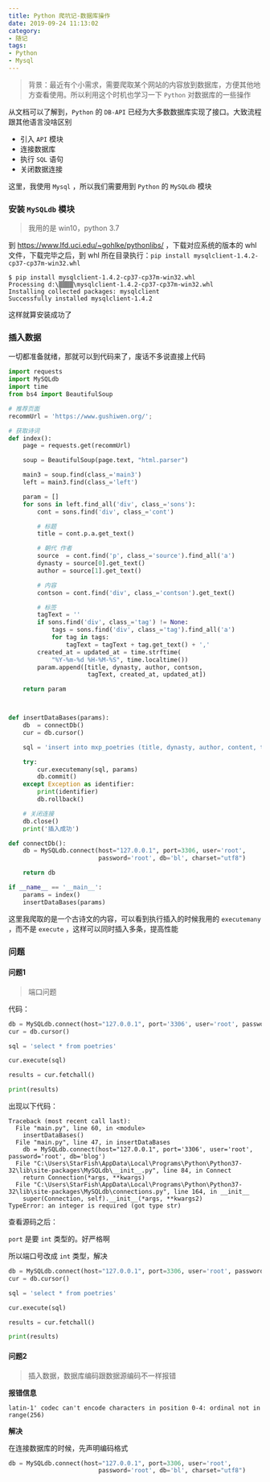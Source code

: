 ```yaml
---
title: Python 爬坑记-数据库操作
date: 2019-09-24 11:13:02
category:
- 随记
tags:
- Python
- Mysql
---
```


> 背景：最近有个小需求，需要爬取某个网站的内容放到数据库，方便其他地方查看使用。所以利用这个时机也学习一下 `Python` 对数据库的一些操作

从文档可以了解到，`Python` 的 `DB-API` 已经为大多数数据库实现了接口。大致流程跟其他语言没啥区别

* 引入 `API` 模块
* 连接数据库
* 执行 `SQL` 语句
* 关闭数据连接

这里，我使用 `Mysql` ，所以我们需要用到 `Python` 的 `MySQLdb` 模块

### 安装 `MySQLdb` 模块

> 我用的是 win10，python 3.7

到 [<https://www.lfd.uci.edu/~gohlke/pythonlibs/>](<https://www.lfd.uci.edu/~gohlke/pythonlibs/>) ，下载对应系统的版本的 whl 文件，下载完毕之后，到 whl 所在目录执行：`pip install mysqlclient-1.4.2-cp37-cp37m-win32.whl`

```shell
$ pip install mysqlclient-1.4.2-cp37-cp37m-win32.whl
Processing d:\▒▒▒▒\mysqlclient-1.4.2-cp37-cp37m-win32.whl
Installing collected packages: mysqlclient
Successfully installed mysqlclient-1.4.2

```

这样就算安装成功了

### 插入数据

一切都准备就绪，那就可以到代码来了，废话不多说直接上代码

```python
import requests
import MySQLdb
import time
from bs4 import BeautifulSoup

# 推荐页面
recommUrl = 'https://www.gushiwen.org/';

# 获取诗词
def index():
    page = requests.get(recommUrl)

    soup = BeautifulSoup(page.text, "html.parser")

    main3 = soup.find(class_='main3')
    left = main3.find(class_='left')

    param = []
    for sons in left.find_all('div', class_='sons'):
        cont = sons.find('div', class_='cont')

        # 标题
        title = cont.p.a.get_text()

        # 朝代 作者
        source  = cont.find('p', class_='source').find_all('a')
        dynasty = source[0].get_text()
        author = source[1].get_text()

        # 内容
        contson = cont.find('div', class_='contson').get_text()

        # 标签
        tagText = ''
        if sons.find('div', class_='tag') != None:
            tags = sons.find('div', class_='tag').find_all('a')
            for tag in tags:
                tagText = tagText + tag.get_text() + ','
        created_at = updated_at = time.strftime(
            "%Y-%m-%d %H-%M-%S", time.localtime())
        param.append([title, dynasty, author, contson,
                      tagText, created_at, updated_at])

    return param



def insertDataBases(params):
    db  = connectDb()
    cur = db.cursor()

    sql = 'insert into mxp_poetries (title, dynasty, author, content, tags, created_at, updated_at) Values (%s, %s, %s, %s, %s, %s, %s)'

    try:
        cur.executemany(sql, params)
        db.commit()
    except Exception as identifier:
        print(identifier)
        db.rollback()

    # 关闭连接
    db.close()
    print('插入成功')

def connectDb():
    db = MySQLdb.connect(host="127.0.0.1", port=3306, user='root',
                         password='root', db='bl', charset="utf8")

    return db

if __name__ == '__main__':
    params = index()
    insertDataBases(params)

```

这里我爬取的是一个古诗文的内容，可以看到执行插入的时候我用的 `executemany` ，而不是 `execute` ，这样可以同时插入多条，提高性能





### 问题

#### 问题1

> 端口问题

代码：

```python
db = MySQLdb.connect(host="127.0.0.1", port='3306', user='root', password='root',  db='bl')
cur = db.cursor()

sql = 'select * from poetries'

cur.execute(sql)

results = cur.fetchall()

print(results)
```


出现以下代码：

```shell
Traceback (most recent call last):
  File "main.py", line 60, in <module>
    insertDataBases()
  File "main.py", line 47, in insertDataBases
    db = MySQLdb.connect(host="127.0.0.1", port='3306', user='root', password='root', db='blog')
  File "C:\Users\StarFish\AppData\Local\Programs\Python\Python37-32\lib\site-packages\MySQLdb\__init__.py", line 84, in Connect
    return Connection(*args, **kwargs)
  File "C:\Users\StarFish\AppData\Local\Programs\Python\Python37-32\lib\site-packages\MySQLdb\connections.py", line 164, in __init__
    super(Connection, self).__init__(*args, **kwargs2)
TypeError: an integer is required (got type str)
```

查看源码之后：

`port` 是要 `int` 类型的。好严格啊

所以端口号改成 `int` 类型，解决

```python
db = MySQLdb.connect(host="127.0.0.1", port=3306, user='root', password='root',  db='bl')
cur = db.cursor()

sql = 'select * from poetries'

cur.execute(sql)

results = cur.fetchall()

print(results)
```



#### 问题2

> 插入数据，数据库编码跟数据源编码不一样报错

**报错信息**

```shell
latin-1' codec can't encode characters in position 0-4: ordinal not in range(256)
```

**解决**

在连接数据库的时候，先声明编码格式

```python
db = MySQLdb.connect(host="127.0.0.1", port=3306, user='root',
                         password='root', db='bl', charset="utf8")
```